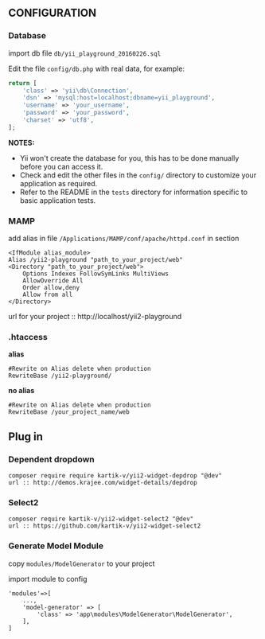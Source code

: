 CONFIGURATION
-------------

### Database

import db file `db/yii_playground_20160226.sql`

Edit the file `config/db.php` with real data, for example:

```php
return [
    'class' => 'yii\db\Connection',
    'dsn' => 'mysql:host=localhost;dbname=yii_playground',
    'username' => 'your_username',
    'password' => 'your_password',
    'charset' => 'utf8',
];
```

**NOTES:**
- Yii won't create the database for you, this has to be done manually before you can access it.
- Check and edit the other files in the `config/` directory to customize your application as required.
- Refer to the README in the `tests` directory for information specific to basic application tests.

### MAMP
add alias in file `/Applications/MAMP/conf/apache/httpd.conf` in section
```
<IfModule alias_module>
Alias /yii2-playground "path_to_your_project/web"
<Directory "path_to_your_project/web">
    Options Indexes FollowSymLinks MultiViews
    AllowOverride All
    Order allow,deny
    Allow from all
</Directory>
```
url for your project :: http://localhost/yii2-playground

### .htaccess

**alias**
```
#Rewrite on Alias delete when production
RewriteBase /yii2-playground/
```

**no alias**
```
#Rewrite on Alias delete when production
RewriteBase /your_project_name/web
```

Plug in
-------------

### Dependent dropdown
~~~
composer require require kartik-v/yii2-widget-depdrop "@dev"
url :: http://demos.krajee.com/widget-details/depdrop
~~~

### Select2
~~~
composer require kartik-v/yii2-widget-select2 "@dev"
url :: https://github.com/kartik-v/yii2-widget-select2
~~~

### Generate Model Module
copy `modules/ModelGenerator` to your project

import module to config
```
'modules'=>[
    ...,
    'model-generator' => [
        'class' => 'app\modules\ModelGenerator\ModelGenerator',
    ],
]
```
